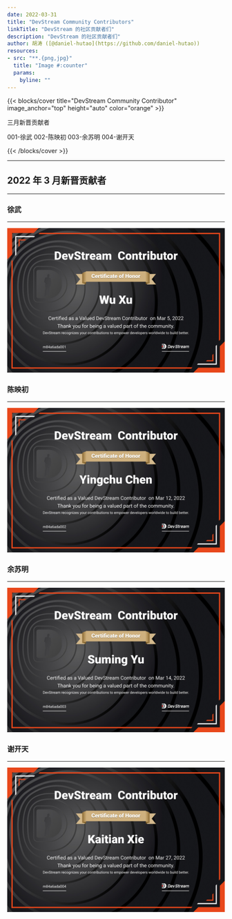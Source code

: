 ```yaml
---
date: 2022-03-31
title: "DevStream Community Contributors"
linkTitle: "DevStream 的社区贡献者们"
description: "DevStream 的社区贡献者们"
author: 胡涛 ([@daniel-hutao](https://github.com/daniel-hutao))
resources:
- src: "**.{png,jpg}"
  title: "Image #:counter"
  params:
    byline: ""
---
```


{{< blocks/cover title="DevStream Community Contributor" image_anchor="top" height="auto" color="orange" >}}

三月新晋贡献者

001-徐武
002-陈映初
003-余苏明
004-谢开天

{{< /blocks/cover >}}

---

## 2022 年 3 月新晋贡献者

---

### 徐武

---

![](./xuwu.jpeg)

### 陈映初

---

![](./chenyingchu.jpeg)

### 余苏明

---

![](./yusuming.jpeg)

### 谢开天

---

![](./xiekaitian.jpeg)
